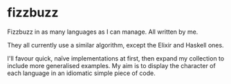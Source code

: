 # fizzbuzz
Fizzbuzz in as many languages as I can manage. All written by me.

They all currently use a similar algorithm, except the Elixir and Haskell ones.

I'll favour quick, naïve implementations at first, then expand my collection to include more generalised examples. My aim is to display the character of each language in an idiomatic simple piece of code.
